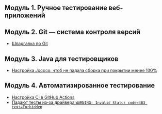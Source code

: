 ## Модуль 1. Ручное тестирование веб-приложений


## Модуль 2. Git — система контроля версий
* [Шпаргалка по Git](Шпаргалка_по_Git.md)


## Модуль 3. Java для тестировщиков
* [Настройка Jococo, чтоб не падала сборка при покрытии менее 100%](Настройка_Jococo_в_режим_генерации_отчетов_(без_обрушения_сборки).md)


## Модуль 4. Автоматизированное тестирование
* [Настройка CI в GitHub Actions](Настройка_CI_GitHub_Actions_для_gradle_java.md)
* [Падают тесты из-за драйвера `WARNING: Invalid Status code=403 text=Forbidden`](Падают_тесты_из-за_драйвера.md)
